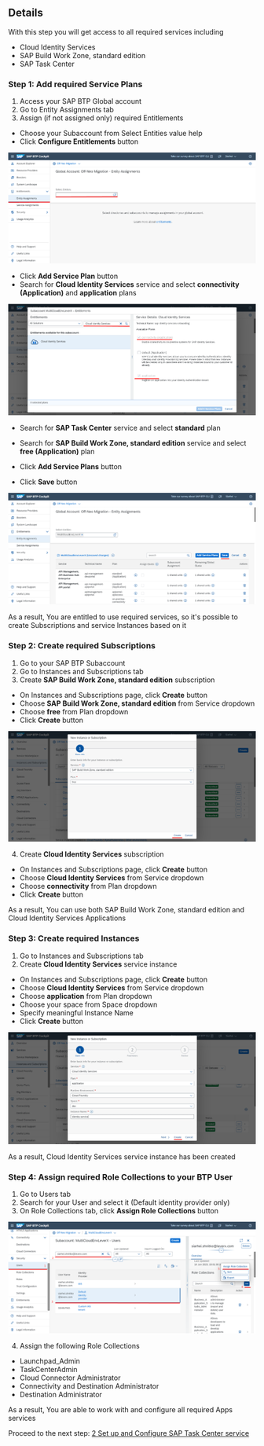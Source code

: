 ## Details

With this step you will get access to all required services including

- Cloud Identity Services
- SAP Build Work Zone, standard edition
- SAP Task Center


### Step 1: Add required Service Plans

1. Access your SAP BTP Global account
2. Go to Entity Assignments tab
3. Assign (if not assigned only) required Entitlements

- Choose your Subaccount from Select Entities value help
- Click **Configure Entitlements** button

![Configure Entitlements](./Images/1.3.1.png "Configure Entitlements")

- Click **Add Service Plan** button
- Search for **Cloud Identity Services** service and select **connectivity (Application)** and **application** plans

![Cloud Identity Services](./Images/1.3.2.png "Cloud Identity Services")

- Search for **SAP Task Center** service and select **standard** plan
- Search for **SAP Build Work Zone, standard edition** service and select **free (Application)** plan

- Click **Add Service Plans** button
- Click **Save** button

![Save changes](./Images/1.3.3.png "Save changes")

As a result, You are entitled to use required services, so it's possible to create Subscriptions and service Instances based on it


### Step 2: Create required Subscriptions

1. Go to your SAP BTP Subaccount
2. Go to Instances and Subscriptions tab
3. Create **SAP Build Work Zone, standard edition** subscription

- On Instances and Subscriptions page, click **Create** button
- Choose **SAP Build Work Zone, standard edition** from Service dropdown
- Choose **free** from Plan dropdown
- Click **Create** button

![SAP Build Work Zone, standard edition](./Images/2.3.1.png "SAP Build Work Zone, standard edition")

4. Create **Cloud Identity Services** subscription

- On Instances and Subscriptions page, click **Create** button
- Choose **Cloud Identity Services** from Service dropdown
- Choose **connectivity** from Plan dropdown
- Click **Create** button

As a result, You can use both SAP Build Work Zone, standard edition and Cloud Identity Services Applications


### Step 3: Create required Instances

1. Go to Instances and Subscriptions tab
2. Create **Cloud Identity Services** service instance

- On Instances and Subscriptions page, click **Create** button
- Choose **Cloud Identity Services** from Service dropdown
- Choose **application** from Plan dropdown
- Choose your space from Space dropdown
- Specify meaningful Instance Name
- Click **Create** button

![Cloud Identity Services](./Images/3.2.1.png "Cloud Identity Services")

As a result, Cloud Identity Services service instance has been created


### Step 4: Assign required Role Collections to your BTP User

1. Go to Users tab
2. Search for your User and select it (Default identity provider only)
3. On Role Collections tab, click **Assign Role Collections** button

![Assign Role Collections](./Images/4.3.1.png "Assign Role Collections")

4. Assign the following Role Collections

- Launchpad_Admin
- TaskCenterAdmin
- Cloud Connector Administrator
- Connectivity and Destination Administrator
- Destination Administrator

As a result, You are able to work with and configure all required Apps services

Proceed to the next step: [2 Set up and Configure SAP Task Center service](https://github.com/Sereg20/Task_Center/blob/master/BTP_config/2%20Set%20Up%20STC/README.md)
